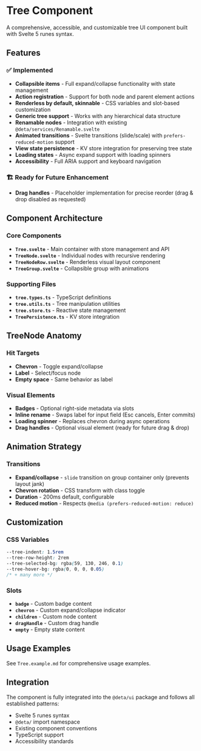 # Tree Component

A comprehensive, accessible, and customizable tree UI component built with Svelte 5 runes syntax.

## Features

### ✅ Implemented
- **Collapsible items** - Full expand/collapse functionality with state management
- **Action registration** - Support for both node and parent element actions
- **Renderless by default, skinnable** - CSS variables and slot-based customization
- **Generic tree support** - Works with any hierarchical data structure
- **Renamable nodes** - Integration with existing `@deta/services/Renamable.svelte`
- **Animated transitions** - Svelte transitions (slide/scale) with `prefers-reduced-motion` support
- **View state persistence** - KV store integration for preserving tree state
- **Loading states** - Async expand support with loading spinners
- **Accessibility** - Full ARIA support and keyboard navigation

### 🏗️ Ready for Future Enhancement
- **Drag handles** - Placeholder implementation for precise reorder (drag & drop disabled as requested)

## Component Architecture

### Core Components
- **`Tree.svelte`** - Main container with store management and API
- **`TreeNode.svelte`** - Individual nodes with recursive rendering
- **`TreeNodeRow.svelte`** - Renderless visual layout component
- **`TreeGroup.svelte`** - Collapsible group with animations

### Supporting Files
- **`tree.types.ts`** - TypeScript definitions
- **`tree.utils.ts`** - Tree manipulation utilities
- **`tree.store.ts`** - Reactive state management
- **`TreePersistence.ts`** - KV store integration

## TreeNode Anatomy

### Hit Targets
- **Chevron** - Toggle expand/collapse
- **Label** - Select/focus node
- **Empty space** - Same behavior as label

### Visual Elements
- **Badges** - Optional right-side metadata via slots
- **Inline rename** - Swaps label for input field (Esc cancels, Enter commits)
- **Loading spinner** - Replaces chevron during async operations
- **Drag handles** - Optional visual element (ready for future drag & drop)

## Animation Strategy

### Transitions
- **Expand/collapse** - `slide` transition on group container only (prevents layout jank)
- **Chevron rotation** - CSS transform with class toggle
- **Duration** - 200ms default, configurable
- **Reduced motion** - Respects `@media (prefers-reduced-motion: reduce)`

## Customization

### CSS Variables
```css
--tree-indent: 1.5rem
--tree-row-height: 2rem
--tree-selected-bg: rgba(59, 130, 246, 0.1)
--tree-hover-bg: rgba(0, 0, 0, 0.05)
/* + many more */
```

### Slots
- **`badge`** - Custom badge content
- **`chevron`** - Custom expand/collapse indicator
- **`children`** - Custom node content
- **`dragHandle`** - Custom drag handle
- **`empty`** - Empty state content

## Usage Examples

See `Tree.example.md` for comprehensive usage examples.

## Integration

The component is fully integrated into the `@deta/ui` package and follows all established patterns:
- Svelte 5 runes syntax
- `@deta/` import namespace
- Existing component conventions
- TypeScript support
- Accessibility standards